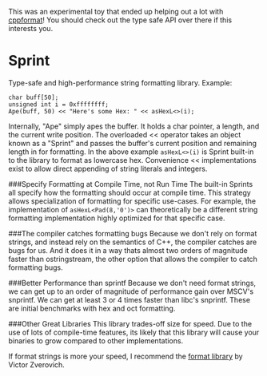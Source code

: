 This was an experimental toy that ended up helping out a lot with [cppformat](https://github.com/cppformat/cppformat)! You should check out the type safe API over there if this interests you.


Sprint
======
Type-safe and high-performance string formatting library. Example:

 
    char buff[50];
    unsigned int i = 0xffffffff;
    Ape(buff, 50) << "Here's some Hex: " << asHexL<>(i); 

Internally, "Ape" simply apes the buffer. It holds a char pointer, a length, and the current write position. The overloaded << operator takes an object known as a "Sprint" and passes the buffer's current position and remaining length in for formatting. In the above example `asHexL<>(i)` is Sprint built-in to the library to format as lowercase hex. Convenience << implementations exist to allow direct appending of string literals and integers. 

###Specify Formatting at Compile Time, not Run Time
The built-in Sprints all specify how the formatting should occur at compile time. This strategy allows specialization of formatting for specific use-cases. For example, the implementation of `asHexL<Pad(8,'0')>` can theoretically be a different string formatting implementation highly optimized for that specific case.

###The compiler catches formatting bugs
Because we don't rely on format strings, and instead rely on the semantics of C++, the compiler catches are bugs for us. And it does it in a way thats almost two orders of magnitude faster than ostringstream, the other option that allows the compiler to catch formatting bugs.

###Better Performance than sprintf
Because we don't need format strings, we can get up to an order of magnitude of performance gain over MSCV's snprintf. We can get at least 3 or 4 times faster than libc's snprintf. These are initial benchmarks with hex and oct formatting.

###Other Great Libraries
This library trades-off size for speed. Due to the use of lots of compile-time features, its likely that this library will cause your binaries to grow compared to other implementations.

If format strings is more your speed, I recommend the [format library](https://github.com/vitaut/format) by Victor Zverovich.
